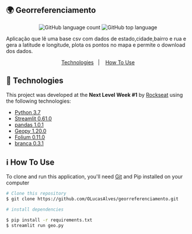 ## 🌍 Georreferenciamento

<p align="center">
    <img alt="GitHub language count" src="https://img.shields.io/github/languages/count/OLucasAlves/georreferenciamento" />
    <img alt="GitHub top language" src="https://img.shields.io/github/languages/top/OLucasAlves/georreferenciamento" />
</p>

<p>
Aplicação que lê uma base csv com dados de estado,cidade,bairro e rua e gera a latitude e longitude, plota os pontos no mapa e permite o download dos dados.
</p>


<p align="center">
  <a href="#rocket-technologies">Technologies</a>&nbsp;&nbsp;&nbsp;|&nbsp;&nbsp;&nbsp;
  <a href="#information_source-how-to-use">How To Use</a>
</p>


## :rocket: Technologies

This project was developed at the **Next Level Week #1** by [Rockseat](https://rocketseat.com.br/) using the following technologies:

-  [Python 3.7](https://www.python.org/)
-  [Streamlit 0.61.0](https://www.streamlit.io/)
-  [pandas 1.0.1](https://pandas.pydata.org/)
-  [Geopy 1.20.0](https://geopy.readthedocs.io/en/stable/)
-  [Folium 0.11.0](https://python-visualization.github.io/folium/)
-  [branca 0.3.1](branca)

## :information_source: How To Use

To clone and run this application, you'll need [Git](https://git-scm.com) and Pip installed on your computer

```bash
# Clone this repository
$ git clone https://github.com/OLucasAlves/georreferenciamento.git

# install dependencies

$ pip install -r requirements.txt
$ streamlit run geo.py



